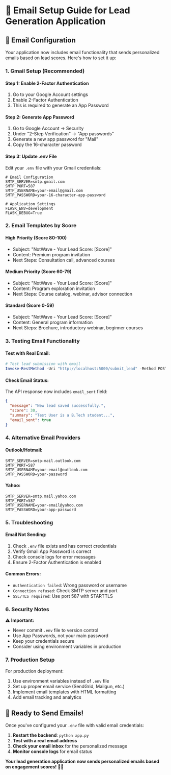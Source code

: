 # 📧 Email Setup Guide for Lead Generation Application

## 🔧 **Email Configuration**

Your application now includes email functionality that sends personalized emails based on lead scores. Here's how to set it up:

### **1. Gmail Setup (Recommended)**

#### **Step 1: Enable 2-Factor Authentication**
1. Go to your Google Account settings
2. Enable 2-Factor Authentication
3. This is required to generate an App Password

#### **Step 2: Generate App Password**
1. Go to Google Account → Security
2. Under "2-Step Verification" → "App passwords"
3. Generate a new app password for "Mail"
4. Copy the 16-character password

#### **Step 3: Update .env File**
Edit your `.env` file with your Gmail credentials:

```env
# Email Configuration
SMTP_SERVER=smtp.gmail.com
SMTP_PORT=587
SMTP_USERNAME=your-email@gmail.com
SMTP_PASSWORD=your-16-character-app-password

# Application Settings
FLASK_ENV=development
FLASK_DEBUG=True
```

### **2. Email Templates by Score**

#### **High Priority (Score 80-100)**
- Subject: "NxtWave - Your Lead Score: [Score]"
- Content: Premium program invitation
- Next Steps: Consultation call, advanced courses

#### **Medium Priority (Score 60-79)**
- Subject: "NxtWave - Your Lead Score: [Score]"
- Content: Program exploration invitation
- Next Steps: Course catalog, webinar, advisor connection

#### **Standard (Score 0-59)**
- Subject: "NxtWave - Your Lead Score: [Score]"
- Content: General program information
- Next Steps: Brochure, introductory webinar, beginner courses

### **3. Testing Email Functionality**

#### **Test with Real Email:**
```powershell
# Test lead submission with email
Invoke-RestMethod -Uri "http://localhost:5000/submit_lead" -Method POST -ContentType "application/json" -Body '{"name":"Test User","email":"your-real-email@example.com","education":"B.Tech","attended_webinar":"No","downloaded_brochure":"No"}'
```

#### **Check Email Status:**
The API response now includes `email_sent` field:
```json
{
  "message": "New lead saved successfully.",
  "score": 30,
  "summary": "Test User is a B.Tech student...",
  "email_sent": true
}
```

### **4. Alternative Email Providers**

#### **Outlook/Hotmail:**
```env
SMTP_SERVER=smtp-mail.outlook.com
SMTP_PORT=587
SMTP_USERNAME=your-email@outlook.com
SMTP_PASSWORD=your-password
```

#### **Yahoo:**
```env
SMTP_SERVER=smtp.mail.yahoo.com
SMTP_PORT=587
SMTP_USERNAME=your-email@yahoo.com
SMTP_PASSWORD=your-app-password
```

### **5. Troubleshooting**

#### **Email Not Sending:**
1. Check `.env` file exists and has correct credentials
2. Verify Gmail App Password is correct
3. Check console logs for error messages
4. Ensure 2-Factor Authentication is enabled

#### **Common Errors:**
- `Authentication failed`: Wrong password or username
- `Connection refused`: Check SMTP server and port
- `SSL/TLS required`: Use port 587 with STARTTLS

### **6. Security Notes**

⚠️ **Important:**
- Never commit `.env` file to version control
- Use App Passwords, not your main password
- Keep your credentials secure
- Consider using environment variables in production

### **7. Production Setup**

For production deployment:
1. Use environment variables instead of `.env` file
2. Set up proper email service (SendGrid, Mailgun, etc.)
3. Implement email templates with HTML formatting
4. Add email tracking and analytics

## 🚀 **Ready to Send Emails!**

Once you've configured your `.env` file with valid email credentials:

1. **Restart the backend**: `python app.py`
2. **Test with a real email address**
3. **Check your email inbox** for the personalized message
4. **Monitor console logs** for email status

**Your lead generation application now sends personalized emails based on engagement scores!** 📧✨ 
